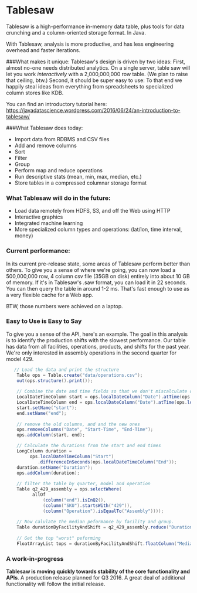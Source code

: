 Tablesaw
=======
   
Tablesaw is a high-performance in-memory data table, plus tools for data crunching and a column-oriented storage format. In Java. 

With Tablesaw, analysis is more productive, and has less engineering overhead and faster iterations. 

###What makes it unique:
Tablesaw's design is driven by two ideas: 
First, almost no-one needs distributed analytics. On a single server, table saw will let you work _interactively_ with a 2,000,000,000 row table. (We plan to raise that ceiling, btw.)
Second, it should be super easy to use: To that end we happily steal ideas from everything from spreadsheets to specialized column stores like KDB.

You can find an introductory tutorial here: https://javadatascience.wordpress.com/2016/06/24/an-introduction-to-tablesaw/

###What Tablesaw does today: 
* Import data from RDBMS and CSV files 
* Add and remove columns
* Sort 
* Filter
* Group
* Perform map and reduce operations
* Run descriptive stats (mean, min, max, median, etc.)
* Store tables in a compressed columnar storage format

### What Tablesaw will do in the future:
* Load data remotely from HDFS, S3, and off the Web using HTTP
* Interactive graphics
* Integrated machine learning
* More specialized column types and operations: (lat/lon, time interval, money)

### Current performance:
In its current pre-release state, some areas of Tablesaw perform better than others. To give you a sense of where we're going, you can now load a 500,000,000 row, 4 column csv file (35GB on disk) entirely into about 10 GB of memory. If it's in Tablesaw's .saw format, you can load it in 22 seconds. You can then query the table in around 1-2 ms. That's fast enough to use as a very flexible cache for a Web app.

BTW, those numbers were achieved on a laptop.

### Easy to Use is Easy to Say
To give you a sense of the API, here's an example. The goal in this analysis is to identify the production shifts with the slowest performance. Our table has data from all facilities, operations, products, and shifts for the past year. We're only interested in assembly operations in the second quarter for model 429.

```java
   // Load the data and print the structure
    Table ops = Table.create("data/operations.csv");
    out(ops.structure().print());
    
    // Combine the date and time fields so that we don't miscalculate on jobs that cross date bounderies
    LocalDateTimeColumn start = ops.localDateColumn("Date").atTime(ops.localTimeColumn("Start-Time"));
    LocalDateTimeColumn end = ops.localDateColumn("Date").atTime(ops.localTimeColumn("End-Time"));
    start.setName("start");
    end.setName("end");
    
    // remove the old columns, and and the new ones
    ops.removeColumns("Date", "Start-Time", "End-Time");
    ops.addColumn(start, end);

    // Calculate the durations from the start and end times
    LongColumn duration =
         ops.localDateTimeColumn("Start")
            .differenceInSeconds(ops.localDateTimeColumn("End"));
    duration.setName("Duration");
    ops.addColumn(duration);
    
    // filter the table by quarter, model and operation
    Table q2_429_assembly = ops.selectWhere(
          allOf
              (column("end").isInQ2(),
              (column("SKU").startsWith("429")),
              (column("Operation").isEqualTo("Assembly"))));
   
    // Now calulate the median peformance by facility and group.
    Table durationByFacilityAndShift = q2_429_assembly.reduce("Duration", median, "Facility", "Shift");
    
    // Get the top "worst" peforming 
    FloatArrayList tops = durationByFacilityAndShift.floatColumn("Median").top(5);

```

### A work-in-progress
__Tablesaw is moving quickly towards stability of the core functionality and APIs__. A production release planned for Q3 2016. A great deal of additional functionality will follow the initial release.
